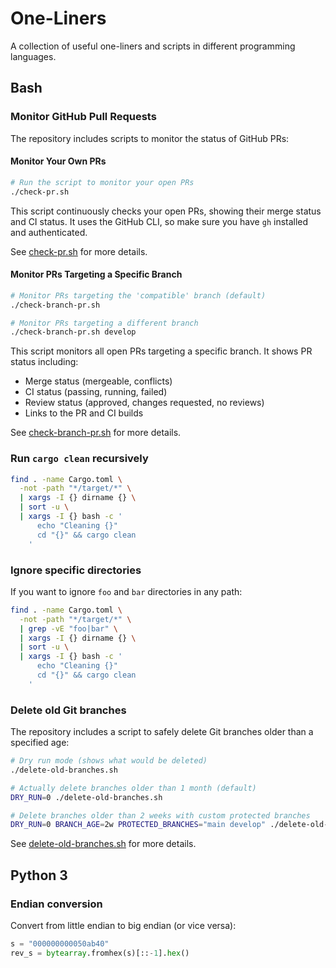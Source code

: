 # One-Liners

A collection of useful one-liners and scripts in different programming languages.

## Bash

### Monitor GitHub Pull Requests

The repository includes scripts to monitor the status of GitHub PRs:

#### Monitor Your Own PRs

```bash
# Run the script to monitor your open PRs
./check-pr.sh
```

This script continuously checks your open PRs, showing their merge status and CI status. It uses the GitHub CLI, so make sure you have `gh` installed and authenticated.

See [check-pr.sh](./check-pr.sh) for more details.

#### Monitor PRs Targeting a Specific Branch

```bash
# Monitor PRs targeting the 'compatible' branch (default)
./check-branch-pr.sh

# Monitor PRs targeting a different branch
./check-branch-pr.sh develop
```

This script monitors all open PRs targeting a specific branch. It shows PR status including:
- Merge status (mergeable, conflicts)
- CI status (passing, running, failed)
- Review status (approved, changes requested, no reviews)
- Links to the PR and CI builds

See [check-branch-pr.sh](./check-branch-pr.sh) for more details.

### Run `cargo clean` recursively

```bash
find . -name Cargo.toml \
  -not -path "*/target/*" \
  | xargs -I {} dirname {} \
  | sort -u \
  | xargs -I {} bash -c '
      echo "Cleaning {}"
      cd "{}" && cargo clean
    '
```

### Ignore specific directories

If you want to ignore `foo` and `bar` directories in any path:

```bash
find . -name Cargo.toml \
  -not -path "*/target/*" \
  | grep -vE "foo|bar" \
  | xargs -I {} dirname {} \
  | sort -u \
  | xargs -I {} bash -c '
      echo "Cleaning {}"
      cd "{}" && cargo clean
    '
```

### Delete old Git branches

The repository includes a script to safely delete Git branches older than a specified age:

```bash
# Dry run mode (shows what would be deleted)
./delete-old-branches.sh

# Actually delete branches older than 1 month (default)
DRY_RUN=0 ./delete-old-branches.sh

# Delete branches older than 2 weeks with custom protected branches
DRY_RUN=0 BRANCH_AGE=2w PROTECTED_BRANCHES="main develop" ./delete-old-branches.sh
```

See [delete-old-branches.sh](./delete-old-branches.sh) for more details.

## Python 3

### Endian conversion

Convert from little endian to big endian (or vice versa):

```python
s = "000000000050ab40"
rev_s = bytearray.fromhex(s)[::-1].hex()
```

